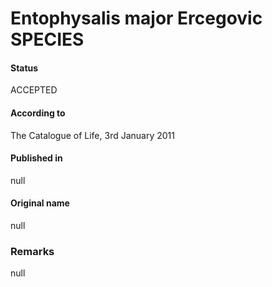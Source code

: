 Entophysalis major Ercegovic SPECIES
=======

#### Status
ACCEPTED

#### According to
The Catalogue of Life, 3rd January 2011

#### Published in
null

#### Original name
null

### Remarks
null